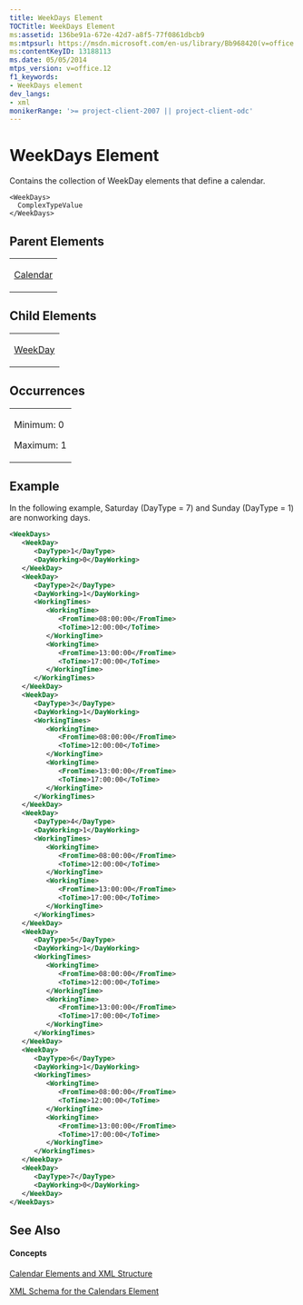 ```yaml
---
title: WeekDays Element
TOCTitle: WeekDays Element
ms:assetid: 136be91a-672e-42d7-a8f5-77f0861dbcb9
ms:mtpsurl: https://msdn.microsoft.com/en-us/library/Bb968420(v=office.12)
ms:contentKeyID: 13188113
ms.date: 05/05/2014
mtps_version: v=office.12
f1_keywords:
- WeekDays element
dev_langs:
- xml
monikerRange: '>= project-client-2007 || project-client-odc'
---
```


# WeekDays Element




Contains the collection of WeekDay elements that define a calendar.

    <WeekDays>
      ComplexTypeValue
    </WeekDays>

## Parent Elements

<table>
<colgroup>
<col style="width: 100%" />
</colgroup>
<tbody>
<tr class="odd">
<td><p><a href="calendar-element.md">Calendar</a></p></td>
</tr>
</tbody>
</table>

## Child Elements

<table>
<colgroup>
<col style="width: 100%" />
</colgroup>
<tbody>
<tr class="odd">
<td><p><a href="weekday-element.md">WeekDay</a></p></td>
</tr>
</tbody>
</table>

## Occurrences

<table>
<colgroup>
<col style="width: 100%" />
</colgroup>
<tbody>
<tr class="odd">
<td><p>Minimum: 0</p>
<p>Maximum: 1</p></td>
</tr>
</tbody>
</table>

## Example

In the following example, Saturday (DayType = 7) and Sunday (DayType = 1) are nonworking days.

``` xml
<WeekDays>
   <WeekDay>
      <DayType>1</DayType>
      <DayWorking>0</DayWorking>
   </WeekDay>
   <WeekDay>
      <DayType>2</DayType>
      <DayWorking>1</DayWorking>
      <WorkingTimes>
         <WorkingTime>
            <FromTime>08:00:00</FromTime>
            <ToTime>12:00:00</ToTime>
         </WorkingTime>
         <WorkingTime>
            <FromTime>13:00:00</FromTime>
            <ToTime>17:00:00</ToTime>
         </WorkingTime>
      </WorkingTimes>
   </WeekDay>
   <WeekDay>
      <DayType>3</DayType>
      <DayWorking>1</DayWorking>
      <WorkingTimes>
         <WorkingTime>
            <FromTime>08:00:00</FromTime>
            <ToTime>12:00:00</ToTime>
         </WorkingTime>
         <WorkingTime>
            <FromTime>13:00:00</FromTime>
            <ToTime>17:00:00</ToTime>
         </WorkingTime>
      </WorkingTimes>
   </WeekDay>
   <WeekDay>
      <DayType>4</DayType>
      <DayWorking>1</DayWorking>
      <WorkingTimes>
         <WorkingTime>
            <FromTime>08:00:00</FromTime>
            <ToTime>12:00:00</ToTime>
         </WorkingTime>
         <WorkingTime>
            <FromTime>13:00:00</FromTime>
            <ToTime>17:00:00</ToTime>
         </WorkingTime>
      </WorkingTimes>
   </WeekDay>
   <WeekDay>
      <DayType>5</DayType>
      <DayWorking>1</DayWorking>
      <WorkingTimes>
         <WorkingTime>
            <FromTime>08:00:00</FromTime>
            <ToTime>12:00:00</ToTime>
         </WorkingTime>
         <WorkingTime>
            <FromTime>13:00:00</FromTime>
            <ToTime>17:00:00</ToTime>
         </WorkingTime>
      </WorkingTimes>
   </WeekDay>
   <WeekDay>
      <DayType>6</DayType>
      <DayWorking>1</DayWorking>
      <WorkingTimes>
         <WorkingTime>
            <FromTime>08:00:00</FromTime>
            <ToTime>12:00:00</ToTime>
         </WorkingTime>
         <WorkingTime>
            <FromTime>13:00:00</FromTime>
            <ToTime>17:00:00</ToTime>
         </WorkingTime>
      </WorkingTimes>
   </WeekDay>
   <WeekDay>
      <DayType>7</DayType>
      <DayWorking>0</DayWorking>
   </WeekDay>
</WeekDays>
```

## See Also

#### Concepts

[Calendar Elements and XML Structure](calendar-elements-and-xml-structure.md)

[XML Schema for the Calendars Element](xml-schema-for-the-calendars-element.md)

